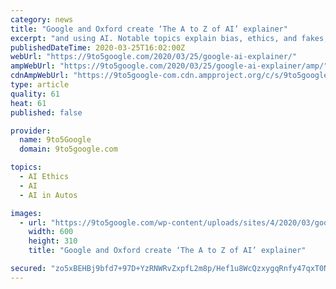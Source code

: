 ```yaml
---
category: news
title: "Google and Oxford create ‘The A to Z of AI’ explainer"
excerpt: "and using AI. Notable topics explain bias, ethics, and fakes, while the list also touches on GANs, neural networks, and quantum computing. The AI explainer from Google and Oxford will be “refreshed periodically, as new technologies come into play and existing technologies evolve.”"
publishedDateTime: 2020-03-25T16:02:00Z
webUrl: "https://9to5google.com/2020/03/25/google-ai-explainer/"
ampWebUrl: "https://9to5google.com/2020/03/25/google-ai-explainer/amp/"
cdnAmpWebUrl: "https://9to5google-com.cdn.ampproject.org/c/s/9to5google.com/2020/03/25/google-ai-explainer/amp/"
type: article
quality: 61
heat: 61
published: false

provider:
  name: 9to5Google
  domain: 9to5google.com

topics:
  - AI Ethics
  - AI
  - AI in Autos

images:
  - url: "https://9to5google.com/wp-content/uploads/sites/4/2020/03/google-ai-explainer-2.png?w=600"
    width: 600
    height: 310
    title: "Google and Oxford create ‘The A to Z of AI’ explainer"

secured: "zo5xBEHBj9bfd7+97D+YzRNWRvZxpfL2m8p/Hef1u8WcQzxygqRnfy47qxT0Nx06x6nlQdbIUF5k5wyhtupMZX58UdikHNFFqfs5AGcYFtBsriAo/TsoGEo8vV0Balw0NmHcGHe2HO7hOBV4DHMAEAonDDDFwsCE2RiPvdeuwaNHVSJSHOK2bH9RtPlAtFYWIW5qjVohOFH50q2sQkoFRCRTjNHt8BkdTN3bGis6rONh6N+xxzMKCXON/ewG27mdFqEx92ojhxskp9DBNd5njXzjX/GMNtH7AhQ1XRh/QUpUfboc8h8AyyLTy90lvfMP9acTtmNAPGa1ssKwJW2AKa+7IyiOEo76RzoPiVosOUIpxGKm7RiyJVzQyOrwE7NCdqDTEXQ5gJE/Iti7tuqyFPad3Yt9aWFP7FRnEV+WaMV9/bIOA6CdHGv4oSLyBbiL3VsojXANMXLHfQFPMtQIBXaAbJSdVc/WHT2vLR7kPGw=;eLK2XN4QS10eqLASX4GIqw=="
---
```


